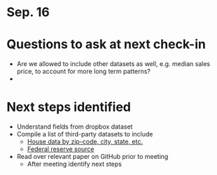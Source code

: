 # Sep. 16
# Questions to ask at next check-in 
- Are we allowed to include other datasets as well, e.g. median sales price, to account for more long term patterns?
- 

# Next steps identified
- Understand fields from dropbox dataset
- Compile a list of third-party datasets to include
    - [House data by zip-code, city, state, etc.](https://www.zillow.com/research/data/)
    - [Federal reserve source](https://fred.stlouisfed.org/categories/97)
- Read over relevant paper on GitHub prior to meeting
    - After meeting identify next steps



